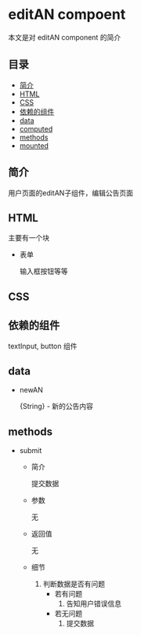 # editAN compoent
本文是对 editAN component 的简介

## 目录
- [简介](#introduction)
- [HTML](#HTML)
- [CSS](#CSS)
- [依赖的组件](#components)
- [data](#data)
- [computed](#computed)
- [methods](#methods)
- [mounted](#mounted)

<h2 id="introduction">简介</h2>

用户页面的editAN子组件，编辑公告页面

<h2 id="HTML">HTML</h2>

主要有一个块

- 表单

  输入框按钮等等
  
<h2 id="CSS">CSS</h2>


<h2 id="components">依赖的组件</h2>

textInput, button 组件

<h2 id="data">data</h2>

- newAN

  {String} - 新的公告内容
  
<h2 id="methods">methods</h2>

- submit

  - 简介
  
    提交数据
    
  - 参数
  
    无
    
  - 返回值
  
    无
    
  - 细节
  
    1. 判断数据是否有问题
       - 若有问题
         1. 告知用户错误信息
       - 若无问题
         1. 提交数据  
       
